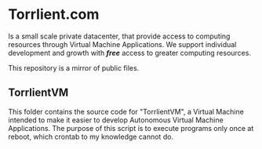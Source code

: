 # Torrlient.com
Is a small scale private datacenter, that provide access to computing resources through Virtual Machine Applications.
We support individual development and growth with ***free*** access to greater computing resources.

This repository is a mirror of public files.

## TorrlientVM
This folder contains the source code for "TorrlientVM", a Virtual Machine intended to make it easier to develop Autonomous Virtual Machine Applications. The purpose of this script is to execute programs only once at reboot, which crontab to my knowledge cannot do. 
